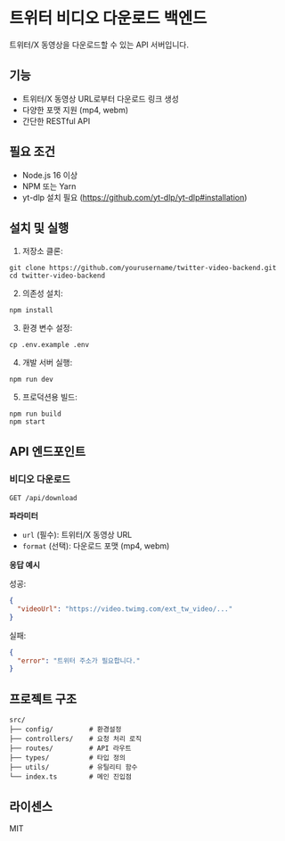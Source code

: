 # 트위터 비디오 다운로드 백엔드

트위터/X 동영상을 다운로드할 수 있는 API 서버입니다.

## 기능

- 트위터/X 동영상 URL로부터 다운로드 링크 생성
- 다양한 포맷 지원 (mp4, webm)
- 간단한 RESTful API

## 필요 조건

- Node.js 16 이상
- NPM 또는 Yarn
- yt-dlp 설치 필요 (https://github.com/yt-dlp/yt-dlp#installation)

## 설치 및 실행

1. 저장소 클론:
```
git clone https://github.com/yourusername/twitter-video-backend.git
cd twitter-video-backend
```

2. 의존성 설치:
```
npm install
```

3. 환경 변수 설정:
```
cp .env.example .env
```

4. 개발 서버 실행:
```
npm run dev
```

5. 프로덕션용 빌드:
```
npm run build
npm start
```

## API 엔드포인트

### 비디오 다운로드

```
GET /api/download
```

**파라미터**

- `url` (필수): 트위터/X 동영상 URL
- `format` (선택): 다운로드 포맷 (mp4, webm)

**응답 예시**

성공:
```json
{
  "videoUrl": "https://video.twimg.com/ext_tw_video/..."
}
```

실패:
```json
{
  "error": "트위터 주소가 필요합니다."
}
```

## 프로젝트 구조

```
src/
├── config/         # 환경설정
├── controllers/    # 요청 처리 로직
├── routes/         # API 라우트
├── types/          # 타입 정의
├── utils/          # 유틸리티 함수
└── index.ts        # 메인 진입점
```

## 라이센스

MIT 